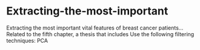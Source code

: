 # Extracting-the-most-important
Extracting the most important vital features of breast cancer patients... Related to the fifth chapter, a thesis that includes Use the following filtering techniques: PCA
